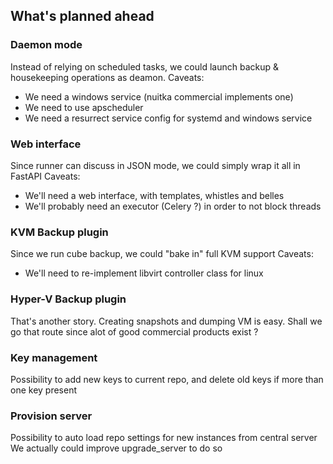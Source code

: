 ## What's planned ahead

### Daemon mode

Instead of relying on scheduled tasks, we could launch backup & housekeeping operations as deamon.
Caveats:
 - We need a windows service (nuitka commercial implements one)
 - We need to use apscheduler
 - We need a resurrect service config for systemd and windows service

### Web interface

Since runner can discuss in JSON mode, we could simply wrap it all in FastAPI
Caveats:
 - We'll need a web interface, with templates, whistles and belles
 - We'll probably need an executor (Celery ?) in order to not block threads

### KVM Backup plugin
Since we run cube backup, we could "bake in" full KVM support
Caveats:
 - We'll need to re-implement libvirt controller class for linux

### Hyper-V Backup plugin
That's another story. Creating snapshots and dumping VM is easy.
Shall we go that route since alot of good commercial products exist ?

### Key management

Possibility to add new keys to current repo, and delete old keys if more than one key present

### Provision server

Possibility to auto load repo settings for new instances from central server
We actually could improve upgrade_server to do so